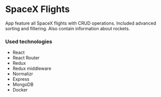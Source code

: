 # SpaceX Flights
App feature all SpaceX flights with CRUD operations. Included advanced sorting and filtering. Also contain information about rockets.

### Used technologies
- React
- React Router
- Redux
- Redux middleware
- Normalizr
- Express
- MongoDB
- Docker

